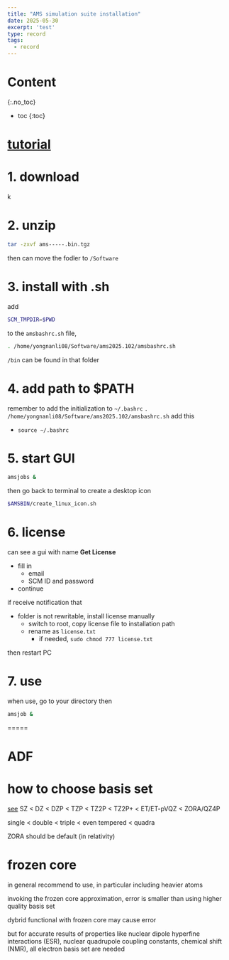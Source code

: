 ```yaml
---
title: "AMS simulation suite installation"
date: 2025-05-30
excerpt: 'test'
type: record
tags:
  - record
---
```


Content
=====
{:.no_toc}

* toc
{:toc}

# [tutorial](https://www.scm.com/doc/Tutorials/index.html)

# 1. download
k
# 2. unzip 
```sh
tar -zxvf ams-----.bin.tgz
```

then can move the fodler to `/Software`

# 3. install with .sh
add
```sh
SCM_TMPDIR=$PWD
```
to the `amsbashrc.sh` file, 
```sh
. /home/yongnanli08/Software/ams2025.102/amsbashrc.sh
```

`/bin` can be found in that folder

# 4. add path to $PATH
remember to add the initialization to `~/.bashrc`
`. /home/yongnanli08/Software/ams2025.102/amsbashrc.sh` add this
- `source ~/.bashrc`

# 5. start GUI
```sh
amsjobs &
```

then go back to terminal to create a desktop icon
```sh
$AMSBIN/create_linux_icon.sh
```

# 6. license
can see a gui with name **Get License**
- fill in
  - email
  - SCM ID and password
- continue

if receive notification that
- folder is not rewritable, install license manually
  - switch to root, copy license file to installation path
  - rename as `license.txt`
    - if needed, `sudo chmod 777 license.txt`

then restart PC

# 7. use
when use, go to your directory then
```sh
amsjob &
```

=====
# ADF
# how to choose basis set
[see](https://www.scm.com/doc/ADF/Rec_problems_questions/What_basis_set_should_I_use.html)
SZ < DZ < DZP < TZP < TZ2P < TZ2P+ < ET/ET-pVQZ < ZORA/QZ4P

single < double < triple < even tempered < quadra

ZORA should be default (in relativity)

# frozen core
in general recommend to use, in particular including heavier atoms

invoking the frozen core approximation, error is smaller than using higher quality basis set

dybrid functional with frozen core may cause error

but for accurate results of properties like nuclear dipole hyperfine interactions (ESR), nuclear quadrupole coupling constants, chemical shift (NMR), all electron basis set are needed